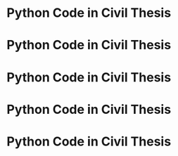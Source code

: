 # Python Code  in Civil Thesis

# Python Code  in Civil Thesis

# Python Code  in Civil Thesis

# Python Code  in Civil Thesis

# Python Code  in Civil Thesis

